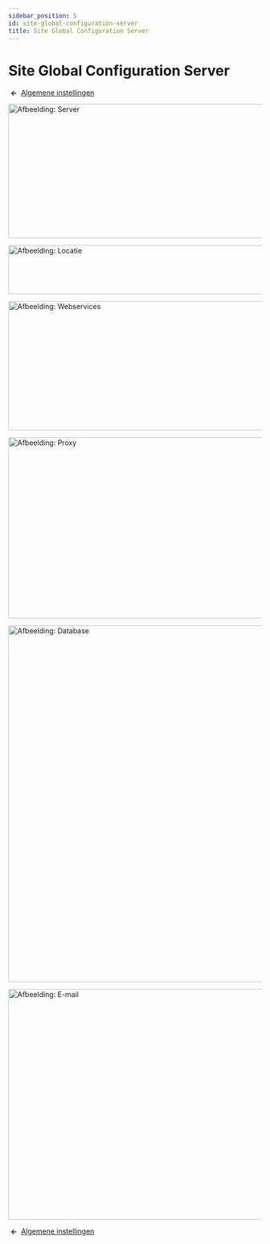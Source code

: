 ```yaml
---
sidebar_position: 5
id: site-global-configuration-server
title: Site Global Configuration Server
---
```

# Site Global Configuration Server
 **←**  [Algemene
instellingen](https://docs.joomla.org/Help4.x:Site_Global_Configuration/nl#server "Help4.x:Site Global Configuration/nl")

<img
src="https://docs.joomla.org/images/thumb/4/41/Help-4x-Global-Configuration-server-subscreen-nl.png/800px-Help-4x-Global-Configuration-server-subscreen-nl.png"
decoding="async"
srcset="https://docs.joomla.org/images/thumb/4/41/Help-4x-Global-Configuration-server-subscreen-nl.png/1200px-Help-4x-Global-Configuration-server-subscreen-nl.png 1.5x, https://docs.joomla.org/images/thumb/4/41/Help-4x-Global-Configuration-server-subscreen-nl.png/1600px-Help-4x-Global-Configuration-server-subscreen-nl.png 2x"
data-file-width="1881" data-file-height="627" width="800" height="267"
alt="Afbeelding: Server" />

<img
src="https://docs.joomla.org/images/thumb/f/fe/Help-4x-Global-Configuration-server-location-subscreen-nl.png/800px-Help-4x-Global-Configuration-server-location-subscreen-nl.png"
decoding="async"
srcset="https://docs.joomla.org/images/thumb/f/fe/Help-4x-Global-Configuration-server-location-subscreen-nl.png/1200px-Help-4x-Global-Configuration-server-location-subscreen-nl.png 1.5x, https://docs.joomla.org/images/thumb/f/fe/Help-4x-Global-Configuration-server-location-subscreen-nl.png/1600px-Help-4x-Global-Configuration-server-location-subscreen-nl.png 2x"
data-file-width="1882" data-file-height="228" width="800" height="97"
alt="Afbeelding: Locatie" />

<img
src="https://docs.joomla.org/images/thumb/0/0f/Help-4x-Global-Configuration-server-webservices-subscreen-nl.png/800px-Help-4x-Global-Configuration-server-webservices-subscreen-nl.png"
decoding="async"
srcset="https://docs.joomla.org/images/thumb/0/0f/Help-4x-Global-Configuration-server-webservices-subscreen-nl.png/1200px-Help-4x-Global-Configuration-server-webservices-subscreen-nl.png 1.5x, https://docs.joomla.org/images/thumb/0/0f/Help-4x-Global-Configuration-server-webservices-subscreen-nl.png/1600px-Help-4x-Global-Configuration-server-webservices-subscreen-nl.png 2x"
data-file-width="1881" data-file-height="604" width="800" height="257"
alt="Afbeelding: Webservices" />

<img
src="https://docs.joomla.org/images/thumb/c/c3/Help-4x-Global-Configuration-server-proxy-subscreen-nl.png/800px-Help-4x-Global-Configuration-server-proxy-subscreen-nl.png"
decoding="async"
srcset="https://docs.joomla.org/images/thumb/c/c3/Help-4x-Global-Configuration-server-proxy-subscreen-nl.png/1200px-Help-4x-Global-Configuration-server-proxy-subscreen-nl.png 1.5x, https://docs.joomla.org/images/thumb/c/c3/Help-4x-Global-Configuration-server-proxy-subscreen-nl.png/1600px-Help-4x-Global-Configuration-server-proxy-subscreen-nl.png 2x"
data-file-width="1881" data-file-height="847" width="800" height="360"
alt="Afbeelding: Proxy" />

<img
src="https://docs.joomla.org/images/thumb/7/7a/Help-4x-Global-Configuration-server-database-subscreen-nl.png/800px-Help-4x-Global-Configuration-server-database-subscreen-nl.png"
decoding="async"
srcset="https://docs.joomla.org/images/thumb/7/7a/Help-4x-Global-Configuration-server-database-subscreen-nl.png/1200px-Help-4x-Global-Configuration-server-database-subscreen-nl.png 1.5x, https://docs.joomla.org/images/thumb/7/7a/Help-4x-Global-Configuration-server-database-subscreen-nl.png/1600px-Help-4x-Global-Configuration-server-database-subscreen-nl.png 2x"
data-file-width="1881" data-file-height="1668" width="800" height="709"
alt="Afbeelding: Database" />

<img
src="https://docs.joomla.org/images/thumb/6/6b/Help-4x-Global-Configuration-server-mail-subscreen-nl.png/800px-Help-4x-Global-Configuration-server-mail-subscreen-nl.png"
decoding="async"
srcset="https://docs.joomla.org/images/thumb/6/6b/Help-4x-Global-Configuration-server-mail-subscreen-nl.png/1200px-Help-4x-Global-Configuration-server-mail-subscreen-nl.png 1.5x, https://docs.joomla.org/images/thumb/6/6b/Help-4x-Global-Configuration-server-mail-subscreen-nl.png/1600px-Help-4x-Global-Configuration-server-mail-subscreen-nl.png 2x"
data-file-width="1882" data-file-height="1079" width="800" height="459"
alt="Afbeelding: E-mail" />

 **←**  [Algemene
instellingen](https://docs.joomla.org/Help4.x:Site_Global_Configuration/nl#server "Help4.x:Site Global Configuration/nl")
